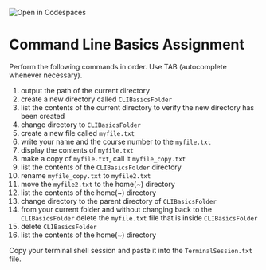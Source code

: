 ![Open in Codespaces](https://classroom.github.com/assets/open-in-codespaces-abfff4d4e15f9e1bd8274d9a39a0befe03a0632bb0f153d0ec72ff541cedbe34.svg)
# Command Line Basics Assignment

Perform the following commands in order. Use TAB (autocomplete whenever necessary).  

1. output the path of the current directory
2. create a new directory called `CLIBasicsFolder`
3. list the contents of the current directory to verify the new directory has been created
4. change directory to `CLIBasicsFolder`
5. create a new file called `myfile.txt`
6. write your name and the course number to the `myfile.txt`
7. display the contents of `myfile.txt`
8. make a copy of `myfile.txt`, call it `myfile_copy.txt`
9. list the contents of the `CLIBasicsFolder` directory
10. rename `myfile_copy.txt` to `myfile2.txt`
11. move the `myfile2.txt` to the home(~) directory
12. list the contents of the home(~) directory
13. change directory to the parent directory of `CLIBasicsFolder`
14. from your current folder and without changing back to the `CLIBasicsFolder` delete the `myfile.txt` file that is inside `CLIBasicsFolder`
15. delete `CLIBasicsFolder`
16. list the contents of the home(~) directory


Copy your terminal shell session and paste it into the `TerminalSession.txt` file.
